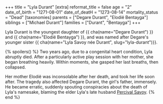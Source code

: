 +++
title = "Lyla Durant"
[extra]
reformat_title = false
age = "2"
date_of_birth = "1271-08-01"
date_of_deatH = "1273-08-14"
mortality_status = "Dead"
[taxonomies]
parents = ["Degare Durant", "Elodië Bentayga"]
siblings = ["Michael Durant"]
families = ["Durant", "Bentayga"]
+++

Lyla Durant is the youngest daughter of {{ cha(name="Degare Durant") }} and 
{{ cha(name="Elodië Bentayga") }}, and was named after Degare's younger sister {{ cha(name="Lyla Savoy née Durant", slug="lyla-durant")}}.

{% spoilers() %}
Two years ago, due to a congenital heart condition, Lyla abruptly died. After a 
particularly active play session with her mother, she began breathing heavily. Within 
moments, she gasped her last breaths, then collapsed.

Her mother Elodië was inconsolable after her death, and took her life soon after. The
tragedy also affected Degare Durant, the girl's father, immensely. He became erratic,
suddenly spouting conspiracies about the death of Lyla's namesake, blaming the elder 
Lyla's late husband [Percival Savoy](@/characters/percival-savoy.md). 
{% end %}